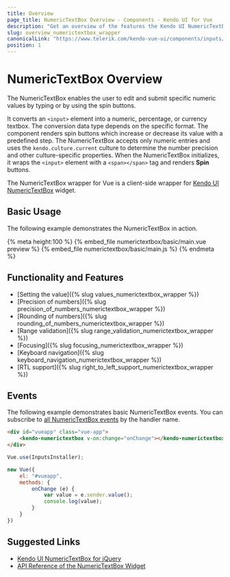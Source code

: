 ```yaml
---
title: Overview
page_title: NumericTextBox Overview - Components - Kendo UI for Vue
description: "Get an overview of the features the Kendo UI NumericTextBox wrapper for Vue delivers and use the component in Vue projects."
slug: overview_numerictextbox_wrapper
canonicalLink: "https://www.telerik.com/kendo-vue-ui/components/inputs/numerictextbox/"
position: 1
---
```


<div><WrapperBanner link="/kendo-vue-ui/components/inputs/numerictextbox"></WrapperBanner></div>    

# NumericTextBox Overview

The NumericTextBox enables the user to edit and submit specific numeric values by typing or by using the spin buttons.

It converts an `<input>` element into a numeric, percentage, or currency textbox. The conversion data type depends on the specific format. The component renders spin buttons which increase or decrease its value with a predefined step. The NumericTextBox accepts only numeric entries and uses the `kendo.culture.current` culture to determine the number precision and other culture-specific properties. When the NumericTextBox initializes, it wraps the `<input>` element with a `<span></span>` tag and renders **Spin** buttons.

The NumericTextBox wrapper for Vue is a client-side wrapper for [Kendo UI NumericTextBox](https://docs.telerik.com/kendo-ui/api/javascript/ui/numerictextbox) widget.

<div data-component="StartFreeTrialSection"></div>

## Basic Usage

The following example demonstrates the NumericTextBox in action.

{% meta height:100 %}
{% embed_file numerictextbox/basic/main.vue preview %}
{% embed_file numerictextbox/basic/main.js %}
{% endmeta %}

## Functionality and Features

* [Setting the value]({% slug values_numerictextbox_wrapper %})
* [Precision of numbers]({% slug precision_of_numbers_numerictextbox_wrapper %})
* [Rounding of numbers]({% slug rounding_of_numbers_numerictextbox_wrapper %})
* [Range validation]({% slug range_validation_numerictextbox_wrapper %})
* [Focusing]({% slug focusing_numerictextbox_wrapper %})
* [Keyboard navigation]({% slug keyboard_navigation_numerictextbox_wrapper %})
* [RTL support]({% slug right_to_left_support_numerictextbox_wrapper %})

## Events

The following example demonstrates basic NumericTextBox events. You can subscribe to [all NumericTextBox events](https://docs.telerik.com/kendo-ui/api/javascript/ui/numerictextbox#events) by the handler name.

```html
<div id="vueapp" class="vue-app">
    <kendo-numerictextbox v-on:change="onChange"></kendo-numerictextbox>
</div>
```
```js
Vue.use(InputsInstaller);

new Vue({
    el: "#vueapp",
	methods: {
		onChange (e) {
			var value = e.sender.value();
			console.log(value);
		}
	}
})
```

## Suggested Links

* [Kendo UI NumericTextBox for jQuery](https://docs.telerik.com/kendo-ui/controls/editors/numerictextbox/overview)
* [API Reference of the NumericTextBox Widget](https://docs.telerik.com/kendo-ui/api/javascript/ui/numerictextbox)
